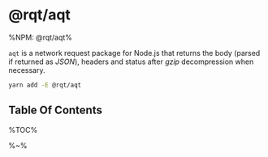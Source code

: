 # @rqt/aqt

%NPM: @rqt/aqt%

`aqt` is a network request package for Node.js that returns the body (parsed if returned as _JSON_), headers and status after _gzip_ decompression when necessary.

```sh
yarn add -E @rqt/aqt
```

## Table Of Contents

%TOC%

%~%